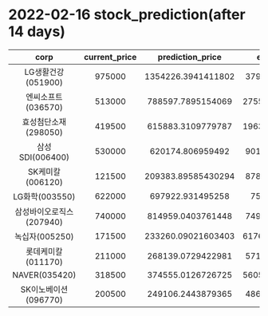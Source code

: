 # 2022-02-16 stock_prediction(after 14 days)

|   corp   |   current_price   |   prediction_price   |   expected_profit   |
|:--------:|:-----------------:|:--------------------:|:-------------------:|
|LG생활건강(051900)|975000|1354226.3941411802|379226.3941411802|
|엔씨소프트(036570)|513000|788597.7895154069|275597.78951540694|
|효성첨단소재(298050)|419500|615883.3109779787|196383.31097797875|
|삼성SDI(006400)|530000|620174.806959492|90174.80695949204|
|SK케미칼(006120)|121500|209383.89585430294|87883.89585430294|
|LG화학(003550)|622000|697922.931495258|75922.931495258|
|삼성바이오로직스(207940)|740000|814959.0403761448|74959.04037614481|
|녹십자(005250)|171500|233260.09021603403|61760.090216034034|
|롯데케미칼(011170)|211000|268139.0729422981|57139.07294229808|
|NAVER(035420)|318500|374555.0126726725|56055.012672672514|
|SK이노베이션(096770)|200500|249106.2443879365|48606.24438793649|
